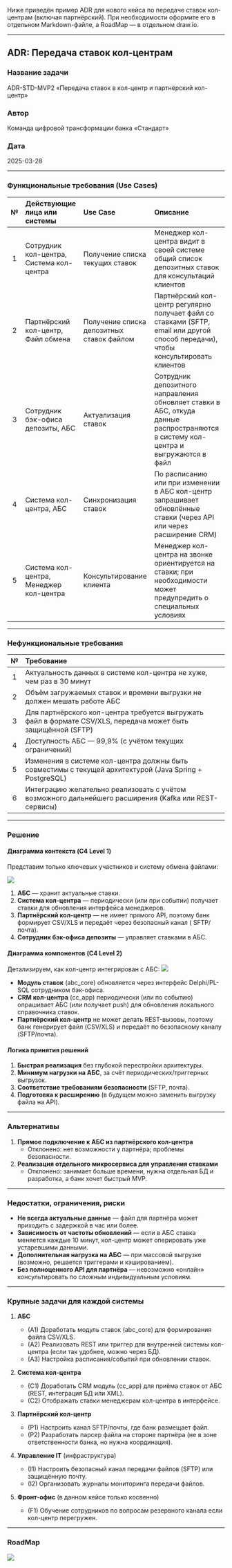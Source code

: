 Ниже приведён пример ADR для нового кейса по передаче ставок кол-центрам (включая партнёрский). При необходимости
оформите его в отдельном Markdown-файле, а RoadMap — в отдельном draw.io.

---

## ADR: Передача ставок кол-центрам

### Название задачи

ADR-STD-MVP2 «Передача ставок в кол-центр и партнёрский кол-центр»

### Автор

Команда цифровой трансформации банка «Стандарт»

### Дата

2025-03-28

---

### Функциональные требования (Use Cases)

| № | Действующие лица или системы             | Use Case                                  | Описание                                                                                                                           |
|:-:|:-----------------------------------------|:------------------------------------------|:-----------------------------------------------------------------------------------------------------------------------------------|
| 1 | Сотрудник кол-центра, Система кол-центра | Получение списка текущих ставок           | Менеджер кол-центра видит в своей системе общий список депозитных ставок для консультаций клиентов                                 |
| 2 | Партнёрский кол-центр, Файл обмена       | Получение списка депозитных ставок файлом | Партнёрский кол-центр регулярно получает файл со ставками (SFTP, email или другой способ передачи), чтобы консультировать клиентов |
| 3 | Сотрудник бэк-офиса депозиты, АБС        | Актуализация ставок                       | Сотрудник депозитного направления обновляет ставки в АБС, откуда данные распространяются в систему кол-центра и выгружаются в файл |
| 4 | Система кол-центра, АБС                  | Синхронизация ставок                      | По расписанию или при изменении в АБС кол-центр запрашивает обновлённые ставки (через API или через расширение CRM)                |
| 5 | Система кол-центра, Менеджер кол-центра  | Консультирование клиента                  | Менеджер кол-центра на звонке ориентируется на ставки; при необходимости может предупредить о специальных условиях                 |

---

### Нефункциональные требования

| № | Требование                                                                                                    |
|:-:|:--------------------------------------------------------------------------------------------------------------|
| 1 | Актуальность данных в системе кол-центра не хуже, чем раз в 30 минут                                          |
| 2 | Объём загружаемых ставок и времени выгрузки не должен мешать работе АБС                                       |
| 3 | Для партнёрского кол-центра требуется выгружать файл в формате CSV/XLS, передача может быть защищённой (SFTP) |
| 4 | Доступность АБС — 99,9% (с учётом текущих ограничений)                                                        |
| 5 | Изменения в системе кол-центра должны быть совместимы с текущей архитектурой (Java Spring + PostgreSQL)       |
| 6 | Интеграцию желательно реализовать с учётом возможного дальнейшего расширения (Kafka или REST-сервисы)         |

---

### Решение

#### Диаграмма контекста (C4 Level 1)

Представим только ключевых участников и систему обмена файлами:

![](docs/contextC4.png)

1. **АБС** — хранит актуальные ставки.
2. **Система кол-центра** — периодически (или при событии) получает ставки для обновления интерфейса менеджеров.
3. **Партнёрский кол-центр** — не имеет прямого API, поэтому банк формирует CSV/XLS и передаёт через безопасный канал (
   SFTP/почта).
4. **Сотрудник бэк-офиса депозиты** — управляет ставками в АБС.

#### Диаграмма компонентов (C4 Level 2)

Детализируем, как кол-центр интегрирован с АБС:
![](docs/containersC4.png)

- **Модуль ставок** (abc_core) обновляется через интерфейс Delphi/PL-SQL сотрудником бэк-офиса.
- **CRM кол-центра** (cc_app) периодически (или по событию) опрашивает АБС (или получает push) для обновления локального
  справочника ставок.
- **Партнёрский кол-центр** не может делать REST-вызовы, поэтому банк генерирует файл (CSV/XLS) и передаёт по
  безопасному каналу (SFTP/почта).

#### Логика принятия решений

1. **Быстрая реализация** без глубокой перестройки архитектуры.
2. **Минимум нагрузки на АБС**, за счёт периодических/триггерных выгрузок.
3. **Соответствие требованиям безопасности** (SFTP, почта).
4. **Подготовка к расширению** (в будущем можно заменить выгрузку файла на API).

---

### Альтернативы

1. **Прямое подключение к АБС из партнёрского кол-центра**
    - Отклонено: нет возможности у партнёра; проблемы безопасности.
2. **Реализация отдельного микросервиса для управления ставками**
    - Отклонено: занимает больше времени, нужна отдельная БД и разработка, а банк хочет быстрый MVP.

---

### Недостатки, ограничения, риски

- **Не всегда актуальные данные** — файл для партнёра может приходить с задержкой в час или более.
- **Зависимость от частоты обновлений** — если в АБС ставка меняется каждые 10 минут, кол-центр может оперировать уже
  устаревшими данными.
- **Дополнительная нагрузка на АБС** — при массовой выгрузке (возможно, решается триггерами и кэшированием).
- **Без полноценного API для партнёра** — невозможно «онлайн» консультировать по сложным индивидуальным условиям.

---

### Крупные задачи для каждой системы

1. **АБС**
    - (A1) Доработать модуль ставок (abc_core) для формирования файла CSV/XLS.
    - (A2) Реализовать REST или триггер для внутренней системы кол-центра (если так удобнее, можно через БД).
    - (A3) Настройка расписания/событий при обновлении ставок.

2. **Система кол-центра**
    - (C1) Доработать CRM модуль (cc_app) для приёма ставок от АБС (REST, интеграция БД или XML).
    - (C2) Отображать ставки менеджерам кол-центра в интерфейсе.

3. **Партнёрский кол-центр**
    - (P1) Настроить канал SFTP/почты, где банк размещает файл.
    - (P2) Разработать парсер файла на стороне партнёра (не в зоне ответственности банка, но нужна координация).

4. **Управление IT** (инфраструктура)
    - (I1) Настроить безопасный канал передачи файлов (SFTP) или защищённую почту.
    - (I2) Организовать журналы мониторинга передачи файлов.

5. **Фронт-офис** (в данном кейсе только косвенно)
    - (F1) Обучение сотрудников по вопросам резервного канала если кол-центр перегружен.

---

### RoadMap

![](docs/RoadMap_bank_Standart.drawio.png)

